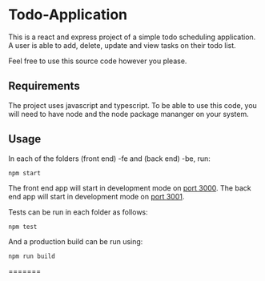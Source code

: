 # Todo-Application
This is a react and express project of a simple todo scheduling application. A user is able to add, delete, update and view tasks on their todo list.

Feel free to use this source code however you please. 

## Requirements
The project uses javascript and typescript. To be able to use this code, you will need to have node and the node package mananger on your system.

## Usage

In each of the folders (front end) -fe and (back end) -be, run:
````
npm start
````
The front end app will start in development mode on [port 3000](http://localhost:3000).
The back end app will start in development mode on [port 3001](http://localhost:3001).

Tests can be run in each folder as follows:
````
npm test
````

And a production build can be run using:
````
npm run build
````
=======